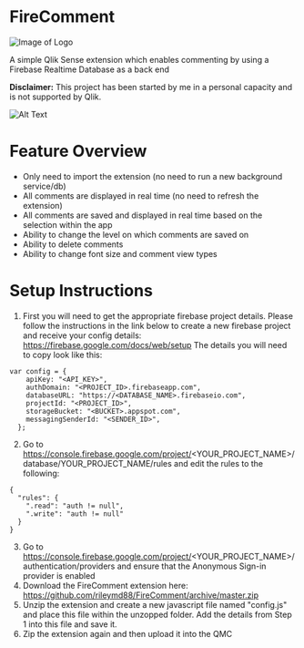 # FireComment
![Image of Logo](https://github.com/rileymd88/FireComment/blob/master/FireComment.png)

A simple Qlik Sense extension which enables commenting by using a Firebase Realtime Database as a back end

**Disclaimer:** This project has been started by me in a personal capacity and is not supported by Qlik.

![Alt Text](https://github.com/rileymd88/FireComment/blob/master/FireComment.gif)

# Feature Overview
* Only need to import the extension (no need to run a new background service/db)
* All comments are displayed in real time (no need to refresh the extension)
* All comments are saved and displayed in real time based on the selection within the app
* Ability to change the level on which comments are saved on
* Ability to delete comments
* Ability to change font size and comment view types

# Setup Instructions
1. First you will need to get the appropriate firebase project details. Please follow the instructions in the link below to create a new firebase project and receive your config details: https://firebase.google.com/docs/web/setup The details you will need to copy look like this:

```
var config = {
    apiKey: "<API_KEY>",
    authDomain: "<PROJECT_ID>.firebaseapp.com",
    databaseURL: "https://<DATABASE_NAME>.firebaseio.com",
    projectId: "<PROJECT_ID>",
    storageBucket: "<BUCKET>.appspot.com",
    messagingSenderId: "<SENDER_ID>",
  };
 ```
2. Go to https://console.firebase.google.com/project/<YOUR_PROJECT_NAME>/database/YOUR_PROJECT_NAME/rules and edit the rules to the following:
```
{
  "rules": {
    ".read": "auth != null",
    ".write": "auth != null"
  }
}
 ```
3. Go to https://console.firebase.google.com/project/<YOUR_PROJECT_NAME>/authentication/providers and ensure that the Anonymous Sign-in provider is enabled
4. Download the FireComment extension here: https://github.com/rileymd88/FireComment/archive/master.zip
5. Unzip the extension and create a new javascript file named "config.js" and place this file within the unzopped folder. Add the details from Step 1 into this file and save it.
6. Zip the extension again and then upload it into the QMC
